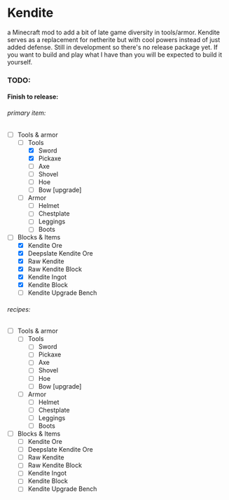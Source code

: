 # Kendite
a Minecraft mod to add a bit of late game diversity in tools/armor.
Kendite serves as a replacement for netherite but with cool powers 
instead of just added defense. Still in development so there's no 
release package yet. If you want to build and play what I have than 
you will be expected to build it yourself. 

### TODO:

#### Finish to release:
###### primary item:
-[ ] Tools & armor
  - [ ] Tools
    - [x] Sword
    - [x] Pickaxe
    - [ ] Axe
    - [ ] Shovel
    - [ ] Hoe
    - [ ] Bow [upgrade]
  - [ ] Armor
    - [ ] Helmet
    - [ ] Chestplate
    - [ ] Leggings
    - [ ] Boots
- [ ] Blocks & Items
  - [x] Kendite Ore
  - [x] Deepslate Kendite Ore
  - [x] Raw Kendite
  - [x] Raw Kendite Block
  - [x] Kendite Ingot
  - [x] Kendite Block
  - [ ] Kendite Upgrade Bench
###### recipes:
  - [ ] Tools & armor
    - [ ] Tools
      - [ ] Sword
      - [ ] Pickaxe
      - [ ] Axe
      - [ ] Shovel
      - [ ] Hoe
      - [ ] Bow [upgrade]
    - [ ] Armor
      - [ ] Helmet
      - [ ] Chestplate
      - [ ] Leggings
      - [ ] Boots
  - [ ] Blocks & Items
    - [ ] Kendite Ore
    - [ ] Deepslate Kendite Ore
    - [ ] Raw Kendite
    - [ ] Raw Kendite Block
    - [ ] Kendite Ingot
    - [ ] Kendite Block
    - [ ] Kendite Upgrade Bench